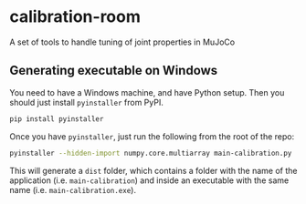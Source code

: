 # calibration-room
A set of tools to handle tuning of joint properties in MuJoCo

## Generating executable on Windows

You need to have a Windows machine, and have Python setup. Then you should just
install `pyinstaller` from PyPI.

```bash
pip install pyinstaller
```

Once you have `pyinstaller`, just run the following from the root of the repo:

```bash
pyinstaller --hidden-import numpy.core.multiarray main-calibration.py
```

This will generate a `dist` folder, which contains a folder with the name of
the application (i.e. `main-calibration`) and inside an executable with the
same name (i.e. `main-calibration.exe`).
